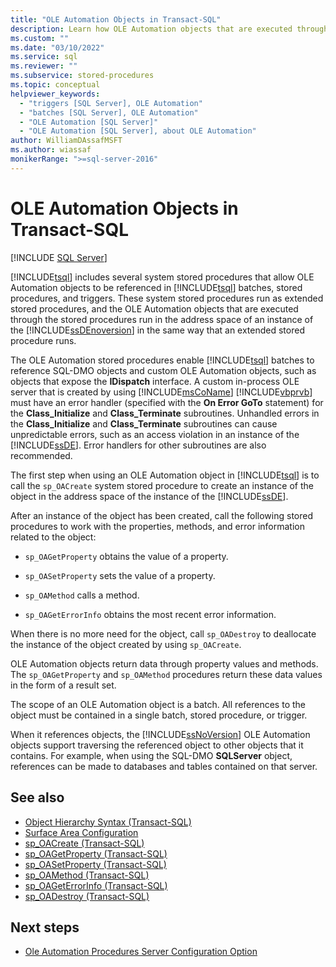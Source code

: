 ```yaml
---
title: "OLE Automation Objects in Transact-SQL"
description: Learn how OLE Automation objects that are executed through stored procedures run in the address space of an instance of the SQL Server Database Engine.
ms.custom: ""
ms.date: "03/10/2022"
ms.service: sql
ms.reviewer: ""
ms.subservice: stored-procedures
ms.topic: conceptual
helpviewer_keywords: 
  - "triggers [SQL Server], OLE Automation"
  - "batches [SQL Server], OLE Automation"
  - "OLE Automation [SQL Server]"
  - "OLE Automation [SQL Server], about OLE Automation"
author: WilliamDAssafMSFT
ms.author: wiassaf
monikerRange: ">=sql-server-2016"
---
```

# OLE Automation Objects in Transact-SQL
[!INCLUDE [SQL Server](../../includes/applies-to-version/sqlserver.md)]

  [!INCLUDE[tsql](../../includes/tsql-md.md)] includes several system stored procedures that allow OLE Automation objects to be referenced in [!INCLUDE[tsql](../../includes/tsql-md.md)] batches, stored procedures, and triggers. These system stored procedures run as extended stored procedures, and the OLE Automation objects that are executed through the stored procedures run in the address space of an instance of the [!INCLUDE[ssDEnoversion](../../includes/ssdenoversion-md.md)] in the same way that an extended stored procedure runs.  
  
 The OLE Automation stored procedures enable [!INCLUDE[tsql](../../includes/tsql-md.md)] batches to reference SQL-DMO objects and custom OLE Automation objects, such as objects that expose the **IDispatch** interface. A custom in-process OLE server that is created by using [!INCLUDE[msCoName](../../includes/msconame-md.md)] [!INCLUDE[vbprvb](../../includes/vbprvb-md.md)] must have an error handler (specified with the **On Error GoTo** statement) for the **Class_Initialize** and **Class_Terminate** subroutines. Unhandled errors in the **Class_Initialize** and **Class_Terminate** subroutines can cause unpredictable errors, such as an access violation in an instance of the [!INCLUDE[ssDE](../../includes/ssde-md.md)]. Error handlers for other subroutines are also recommended.  
  
 The first step when using an OLE Automation object in [!INCLUDE[tsql](../../includes/tsql-md.md)] is to call the `sp_OACreate` system stored procedure to create an instance of the object in the address space of the instance of the [!INCLUDE[ssDE](../../includes/ssde-md.md)].  
  
 After an instance of the object has been created, call the following stored procedures to work with the properties, methods, and error information related to the object:  
  
-   `sp_OAGetProperty` obtains the value of a property.  
  
-   `sp_OASetProperty` sets the value of a property.  
  
-   `sp_OAMethod` calls a method.  
  
-   `sp_OAGetErrorInfo` obtains the most recent error information.  
  
 When there is no more need for the object, call `sp_OADestroy` to deallocate the instance of the object created by using `sp_OACreate`.  
  
 OLE Automation objects return data through property values and methods. The `sp_OAGetProperty` and `sp_OAMethod` procedures return these data values in the form of a result set.  
  
 The scope of an OLE Automation object is a batch. All references to the object must be contained in a single batch, stored procedure, or trigger.  
  
 When it references objects, the [!INCLUDE[ssNoVersion](../../includes/ssnoversion-md.md)] OLE Automation objects support traversing the referenced object to other objects that it contains. For example, when using the SQL-DMO **SQLServer** object, references can be made to databases and tables contained on that server.  
  
## See also

- [Object Hierarchy Syntax &#40;Transact-SQL&#41;](../../relational-databases/system-stored-procedures/object-hierarchy-syntax-transact-sql.md)  
- [Surface Area Configuration](../../relational-databases/security/surface-area-configuration.md)  
- [sp_OACreate &#40;Transact-SQL&#41;](../../relational-databases/system-stored-procedures/sp-oacreate-transact-sql.md)  
- [sp_OAGetProperty &#40;Transact-SQL&#41;](../../relational-databases/system-stored-procedures/sp-oagetproperty-transact-sql.md)  
- [sp_OASetProperty &#40;Transact-SQL&#41;](../../relational-databases/system-stored-procedures/sp-oasetproperty-transact-sql.md)  
- [sp_OAMethod &#40;Transact-SQL&#41;](../../relational-databases/system-stored-procedures/sp-oamethod-transact-sql.md)  
- [sp_OAGetErrorInfo &#40;Transact-SQL&#41;](../../relational-databases/system-stored-procedures/sp-oageterrorinfo-transact-sql.md)  
- [sp_OADestroy &#40;Transact-SQL&#41;](../../relational-databases/system-stored-procedures/sp-oadestroy-transact-sql.md)  

## Next steps

- [Ole Automation Procedures Server Configuration Option](../../database-engine/configure-windows/ole-automation-procedures-server-configuration-option.md)